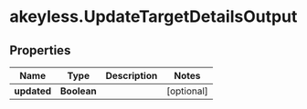 # akeyless.UpdateTargetDetailsOutput

## Properties

Name | Type | Description | Notes
------------ | ------------- | ------------- | -------------
**updated** | **Boolean** |  | [optional] 


